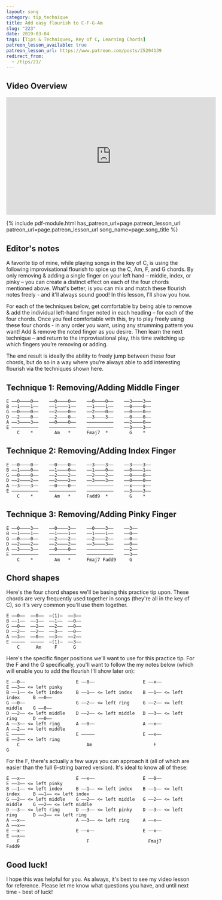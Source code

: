 ```yaml
---
layout: song
category: tip_technique
title: Add easy flourish to C-F-G-Am
slug: "223"
date: 2019-03-04
tags: [Tips & Techniques, Key of C, Learning Chords]
patreon_lesson_available: true
patreon_lesson_url: https://www.patreon.com/posts/25204139
redirect_from:
  - /tips/21/
---
```


## Video Overview

<iframe width="560" height="315" src="https://www.youtube.com/embed/a01k8UjZ5xQ?showinfo=0" frameborder="0" allowfullscreen></iframe>

{% include pdf-module.html has_patreon_url=page.patreon_lesson_url patreon_url=page.patreon_lesson_url song_name=page.song_title %}

<!-- Coming soon! Look for it Thursday, March 7. -->

## Editor's notes

A favorite tip of mine, while playing songs in the key of C, is using the following improvisational flourish to spice up the C, Am, F, and G chords. By only removing & adding a single finger on your left hand – middle, index, or pinky – you can create a distinct effect on each of the four chords mentioned above. What's better, is you can mix and match these flourish notes freely - and it'll always sound good! In this lesson, I'll show you how.

For each of the techniques below, get comfortable by being able to remove & add the individual left-hand finger noted in each heading – for each of the four chords. Once you feel comfortable with this, try to play freely using these four chords - in any order you want, using any strumming pattern you want! Add & remove the noted finger as you desire. Then learn the next technique – and return to the improvisational play, this time switching up which fingers you’re removing or adding.

The end result is ideally the ability to freely jump between these four chords, but do so in a way where you’re always able to add interesting flourish via the techniques shown here.          

## Technique 1: Removing/Adding Middle Finger

    E ––0––––0––    ––0––––0––    ––0––––0––    ––3––––3––
    B ––1––––1––    ––1––––1––    ––1––––1––    ––0––––0––
    G ––0––––0––    ––2––––0––    ––2––––0––    ––0––––0––
    D ––2––––0––    ––2––––0––    ––3––––3––    ––0––––0––
    A ––3––––3––    ––0––––0––    ––––––––––    ––2––––0––
    E ––––––––––    ––––––––––    ––––––––––    ––3––––3––
        C    *        Am   *      Fmaj7  *        G    *  

## Technique 2: Removing/Adding Index Finger

    E ––0––––0––    ––0––––0––    ––3––––3––    ––3––––3––
    B ––1––––0––    ––1––––0––    ––1––––0––    ––0––––1––
    G ––0––––0––    ––2––––2––    ––2––––2––    ––0––––0––
    D ––2––––2––    ––2––––2––    ––3––––3––    ––0––––0––
    A ––3––––3––    ––0––––0––    ––––––––––    ––x––––x––
    E ––––––––––    ––––––––––    ––––––––––    ––3––––3––
        C    *        Am   *      Fadd9  *        G    *

## Technique 3: Removing/Adding Pinky Finger

    E ––0––––3––    ––0––––3––    ––0––––3––    ––3––
    B ––1––––1––    ––1––––1––    ––1––––1––    ––0––
    G ––0––––0––    ––2––––2––    ––2––––2––    ––0––
    D ––2––––2––    ––2––––2––    ––3––––3––    ––0––
    A ––3––––3––    ––0––––0––    ––––––––––    ––2––
    E ––––––––––    ––––––––––    ––––––––––    ––3––
        C    *        Am   *      Fmaj7 Fadd9     G

## Chord shapes

Here's the four chord shapes we'll be basing this practice tip upon. These chords are very frequently used together in songs (they're all in the key of C), so it's very common you'll use them together.

    E ––0––  ––0––  –(1)–  ––3––
    B ––1––  ––1––  ––1––  ––0––
    G ––0––  ––2––  ––2––  ––0––
    D ––2––  ––2––  ––3––  ––0––
    A ––3––  ––0––  ––3––  ––2––
    E –––––  –––––  –(1)–  ––3––
        C      Am     F      G  

Here's the specific finger positions we'll want to use for this practice tip. For the F and the G specifically, you'll want to follow the my notes below (which will enable you to add the flourish I'll show later on):

    E ––0––                   E ––0––                  E ––x––                   E ––3–– <= left pinky
    B ––1–– <= left index     B ––1–– <= left index    B ––1–– <= left index     B ––0––
    G ––0––                   G ––2–– <= left ring     G ––2–– <= left middle    G ––0––                 
    D ––2–– <= left middle    D ––2–– <= left middle   D ––3–– <= left ring      D ––0––
    A ––3–– <= left ring      A ––0––                  A ––x––                   A ––2–– <= left middle    
    E –––––                   E –––––                  E ––x––                   E ––3–– <= left ring  
        C                         Am                       F                         G  

For the F, there's actually a few ways you can approach it (all of which are easier than the full 6-string barred version). It's ideal to know all of these:

    E ––x––                   E ––x––                  E ––0––                   E ––3–– <= left pinky               
    B ––1–– <= left index     B ––1–– <= left index    B ––1–– <= left index     B ––1–– <= left index
    G ––2–– <= left middle    G ––2–– <= left middle   G ––2–– <= left middle    G ––2–– <= left middle
    D ––3–– <= left ring      D ––3–– <= left pinky    D ––3–– <= left ring      D ––3–– <= left ring  
    A ––x––                   A ––3–– <= left ring     A ––x––                   A ––x––               
    E ––x––                   E ––x––                  E ––x––                   E ––x––               
        F                         F                      Fmaj7                     Fadd9       

## Good luck!

I hope this was helpful for you. As always, it's best to see my video lesson for reference. Please let me know what questions you have, and until next time - best of luck!
